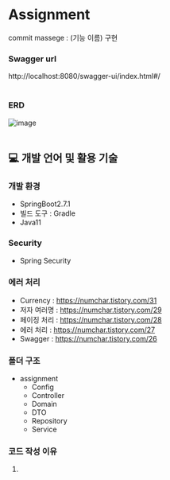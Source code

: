 # Assignment
commit massege : (기능 이름) 구현
### Swagger url
http://localhost:8080/swagger-ui/index.html#/
<br></br>
### ERD
![image](https://user-images.githubusercontent.com/43610417/189479484-0e605974-00d4-4cb5-ab57-8987d4931d5b.png)
<br></br>
## 💻 개발 언어 및 활용 기술

### 개발 환경 
* SpringBoot2.7.1
* 빌드 도구 : Gradle
* Java11
### Security 
* Spring Security
### 에러 처리
* Currency : https://numchar.tistory.com/31
* 저자 여러명 : https://numchar.tistory.com/29
* 페이징 처리 : https://numchar.tistory.com/28
* 에러 처리 : https://numchar.tistory.com/27
* Swagger : https://numchar.tistory.com/26

### 폴더 구조
* assignment
   * Config
   * Controller
   * Domain
   * DTO
   * Repository
   * Service

### 코드 작성 이유
1.
